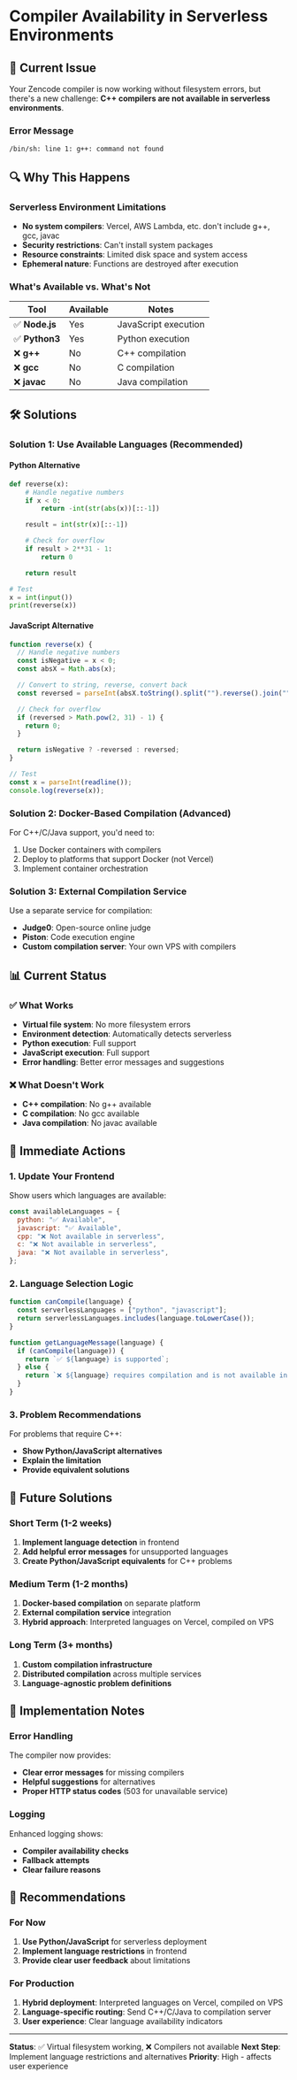 # Compiler Availability in Serverless Environments

## 🚨 Current Issue

Your Zencode compiler is now working without filesystem errors, but there's a new challenge: **C++ compilers are not available in serverless environments**.

### Error Message

```
/bin/sh: line 1: g++: command not found
```

## 🔍 Why This Happens

### Serverless Environment Limitations

- **No system compilers**: Vercel, AWS Lambda, etc. don't include g++, gcc, javac
- **Security restrictions**: Can't install system packages
- **Resource constraints**: Limited disk space and system access
- **Ephemeral nature**: Functions are destroyed after execution

### What's Available vs. What's Not

| Tool           | Available | Notes                |
| -------------- | --------- | -------------------- |
| ✅ **Node.js** | Yes       | JavaScript execution |
| ✅ **Python3** | Yes       | Python execution     |
| ❌ **g++**     | No        | C++ compilation      |
| ❌ **gcc**     | No        | C compilation        |
| ❌ **javac**   | No        | Java compilation     |

## 🛠️ Solutions

### Solution 1: Use Available Languages (Recommended)

#### Python Alternative

```python
def reverse(x):
    # Handle negative numbers
    if x < 0:
        return -int(str(abs(x))[::-1])

    result = int(str(x)[::-1])

    # Check for overflow
    if result > 2**31 - 1:
        return 0

    return result

# Test
x = int(input())
print(reverse(x))
```

#### JavaScript Alternative

```javascript
function reverse(x) {
  // Handle negative numbers
  const isNegative = x < 0;
  const absX = Math.abs(x);

  // Convert to string, reverse, convert back
  const reversed = parseInt(absX.toString().split("").reverse().join(""));

  // Check for overflow
  if (reversed > Math.pow(2, 31) - 1) {
    return 0;
  }

  return isNegative ? -reversed : reversed;
}

// Test
const x = parseInt(readline());
console.log(reverse(x));
```

### Solution 2: Docker-Based Compilation (Advanced)

For C++/C/Java support, you'd need to:

1. Use Docker containers with compilers
2. Deploy to platforms that support Docker (not Vercel)
3. Implement container orchestration

### Solution 3: External Compilation Service

Use a separate service for compilation:

- **Judge0**: Open-source online judge
- **Piston**: Code execution engine
- **Custom compilation server**: Your own VPS with compilers

## 📊 Current Status

### ✅ What Works

- **Virtual file system**: No more filesystem errors
- **Environment detection**: Automatically detects serverless
- **Python execution**: Full support
- **JavaScript execution**: Full support
- **Error handling**: Better error messages and suggestions

### ❌ What Doesn't Work

- **C++ compilation**: No g++ available
- **C compilation**: No gcc available
- **Java compilation**: No javac available

## 🚀 Immediate Actions

### 1. Update Your Frontend

Show users which languages are available:

```javascript
const availableLanguages = {
  python: "✅ Available",
  javascript: "✅ Available",
  cpp: "❌ Not available in serverless",
  c: "❌ Not available in serverless",
  java: "❌ Not available in serverless",
};
```

### 2. Language Selection Logic

```javascript
function canCompile(language) {
  const serverlessLanguages = ["python", "javascript"];
  return serverlessLanguages.includes(language.toLowerCase());
}

function getLanguageMessage(language) {
  if (canCompile(language)) {
    return `✅ ${language} is supported`;
  } else {
    return `❌ ${language} requires compilation and is not available in serverless environments. Try Python or JavaScript instead.`;
  }
}
```

### 3. Problem Recommendations

For problems that require C++:

- **Show Python/JavaScript alternatives**
- **Explain the limitation**
- **Provide equivalent solutions**

## 🔮 Future Solutions

### Short Term (1-2 weeks)

1. **Implement language detection** in frontend
2. **Add helpful error messages** for unsupported languages
3. **Create Python/JavaScript equivalents** for C++ problems

### Medium Term (1-2 months)

1. **Docker-based compilation** on separate platform
2. **External compilation service** integration
3. **Hybrid approach**: Interpreted languages on Vercel, compiled on VPS

### Long Term (3+ months)

1. **Custom compilation infrastructure**
2. **Distributed compilation** across multiple services
3. **Language-agnostic problem definitions**

## 📝 Implementation Notes

### Error Handling

The compiler now provides:

- **Clear error messages** for missing compilers
- **Helpful suggestions** for alternatives
- **Proper HTTP status codes** (503 for unavailable service)

### Logging

Enhanced logging shows:

- **Compiler availability checks**
- **Fallback attempts**
- **Clear failure reasons**

## 🎯 Recommendations

### For Now

1. **Use Python/JavaScript** for serverless deployment
2. **Implement language restrictions** in frontend
3. **Provide clear user feedback** about limitations

### For Production

1. **Hybrid deployment**: Interpreted languages on Vercel, compiled on VPS
2. **Language-specific routing**: Send C++/C/Java to compilation server
3. **User experience**: Clear language availability indicators

---

**Status**: ✅ Virtual filesystem working, ❌ Compilers not available
**Next Step**: Implement language restrictions and alternatives
**Priority**: High - affects user experience
